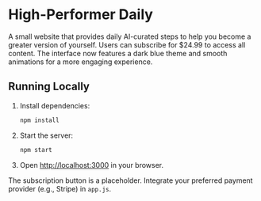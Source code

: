 # High-Performer Daily

A small website that provides daily AI-curated steps to help you become a greater version of yourself. Users can subscribe for $24.99 to access all content.
The interface now features a dark blue theme and smooth animations for a more engaging experience.

## Running Locally

1. Install dependencies:
   ```bash
   npm install
   ```
2. Start the server:
   ```bash
   npm start
   ```
3. Open <http://localhost:3000> in your browser.

The subscription button is a placeholder. Integrate your preferred payment provider (e.g., Stripe) in `app.js`.
